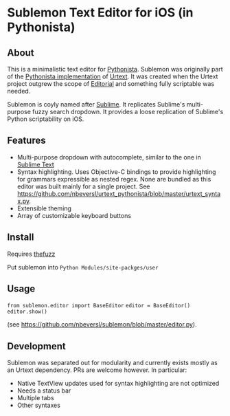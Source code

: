 # Sublemon Text Editor for iOS (in Pythonista)

## About

This is a minimalistic text editor for [Pythonista](https://omz-software.com/pythonista/). Sublemon was originally part of the [Pythonista implementation](https://github.com/nbeversl/urtext_pythonista) of [Urtext](https://urtext.co/). It was created when the Urtext project outgrew the scope of [Editorial](https://omz-software.com/editorial/) and something fully scriptable was needed.

Sublemon is coyly named after [Sublime](https://www.sublimetext.com/). It replicates Sublime's multi-purpose fuzzy search dropdown. It provides a loose replication of Sublime's Python scriptability on iOS.

## Features

- Multi-purpose dropdown with autocomplete, similar to the one in [Sublime Text](https://www.sublimetext.com/)
- Syntax highlighting. Uses Objective-C bindings to provide highlighting for grammars expressible as nested regex. None are bundled as this editor was built mainly for a single project. See https://github.com/nbeversl/urtext_pythonista/blob/master/urtext_syntax.py. 
- Extensible theming
- Array of customizable keyboard buttons

## Install

Requires [thefuzz](https://github.com/seatgeek/thefuzz)

Put sublemon into `Python Modules/site-packges/user`

## Usage

`from sublemon.editor import BaseEditor`
`editor = BaseEditor()`
`editor.show()`

(see https://github.com/nbeversl/sublemon/blob/master/editor.py).

## Development

Sublemon was separated out for modularity and currently exists mostly as an Urtext dependency. PRs are welcome however. In particular:

- Native TextView updates used for syntax highlighting are not optimized
- Needs a status bar
- Multiple tabs
- Other syntaxes
